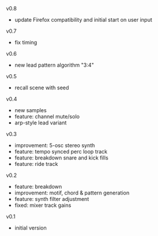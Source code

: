 v0.8

- update Firefox compatibility and initial start on user input

v0.7

- fix timing

v0.6

- new lead pattern algorithm "3:4"

v0.5

- recall scene with seed

v0.4

- new samples
- feature: channel mute/solo
- arp-style lead variant

v0.3

- improvement: 5-osc stereo synth
- feature: tempo synced perc loop track
- feature: breakdown snare and kick fills
- feature: ride track

v0.2

- feature: breakdown
- improvement: motif, chord & pattern generation
- feature: synth filter adjustment
- fixed: mixer track gains

v0.1

- initial version
